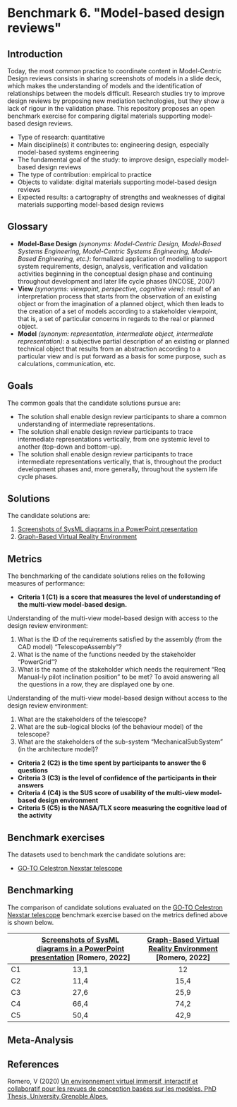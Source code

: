 # Benchmark 6. "Model-based design reviews"

## Introduction

Today, the most common practice to coordinate content in Model-Centric Design reviews consists in sharing screenshots of models in a slide deck, which makes the understanding of models and the identification of relationships between the models difficult. Research studies try to improve design reviews by proposing new mediation technologies, but they show a lack of rigour in the validation phase. This repository proposes an open benchmark exercise for comparing digital materials supporting model-based design reviews.

- Type of research: quantitative
- Main discipline(s) it contributes to: engineering design, especially model-based systems engineering
- The fundamental goal of the study: to improve design, especially model-based design reviews 
- The type of contribution: empirical to practice
- Objects to validate: digital materials supporting model-based design reviews
- Expected results: a cartography of strengths and weaknesses of digital materials supporting model-based design reviews

## Glossary

- **Model-Base Design** *(synonyms: Model-Centric Design, Model-Based Systems Engineering, Model-Centric Systems Engineering, Model-Based Engineering, etc.)*: formalized application of modelling to support system requirements, design, analysis, verification and validation activities beginning in the conceptual design phase and continuing throughout development and later life cycle phases (INCOSE, 2007)
- **View** *(synonyms: viewpoint, perspective, cognitive view)*: result of an interpretation process that starts from the observation of an existing object or from the imagination of a planned object, which then leads to the creation of a set of models according to a stakeholder viewpoint, that is, a set of particular concerns in regards to the real or planned
object.
- **Model** *(synonym: representation, intermediate object, intermediate representation)*: a subjective partial description of an existing or planned technical object that results from an abstraction according to a particular view and is put forward as a basis for some purpose, such as calculations, communication, etc.

## Goals

The common goals that the candidate solutions pursue are:
- The solution shall enable design review participants to share a common understanding of intermediate representations.
- The solution shall enable design review participants to trace intermediate representations vertically, from one systemic level to another (top-down and bottom-up).
- The solution shall enable design review participants to trace intermediate representations vertically, that is, throughout the product development phases and, more generally, throughout the system life cycle phases.

## Solutions

The candidate solutions are:

1. [Screenshots of SysML diagrams in a PowerPoint presentation](datasets/Telescope/Slides/Telescope_expe.pptx)
1. [Graph-Based Virtual Reality Environment](https://rpinquie.github.io/projects/vr_mbse_review/index.html)

## Metrics

The benchmarking of the candidate solutions relies on the following measures of performance:

- **Criteria 1 (C1) is a score that measures the level of understanding of the multi-view model-based design.**

Understanding of the multi-view model-based design with access to the design review environment:
1.	What is the ID of the requirements satisfied by the assembly (from the CAD model) “TelescopeAssembly”?
2.	What is the name of the functions needed by the stakeholder “PowerGrid”?
3.	What is the name of the stakeholder which needs the requirement “Req Manual-ly pilot inclination position” to be met?
To avoid answering all the questions in a row, they are displayed one by one. 

Understanding of the multi-view model-based design without access to the design review environment:
1.	What are the stakeholders of the telescope?
2.	What are the sub-logical blocks (of the behaviour model) of the telescope?
3.	What are the stakeholders of the sub-system “MechanicalSubSystem” (in the architecture model)? 

- **Criteria 2 (C2) is the time spent by participants to answer the 6 questions**
- **Criteria 3 (C3) is the level of confidence of the participants in their answers**
- **Criteria 4 (C4) is the SUS score of usability of the multi-view model-based design environment**
- **Criteria 5 (C5) is the NASA/TLX score measuring the cognitive load of the activity** 

## Benchmark exercises

The datasets used to benchmark the candidate solutions are:

- [GO‑TO Celestron Nexstar telescope](https://github.com/GIS-S-mart/Benchmark-6_model-based-design-reviews/tree/main/datasets/Telescope)

## Benchmarking

The comparison of candidate solutions evaluated on the [GO‑TO Celestron Nexstar telescope](https://github.com/GIS-S-mart/Benchmark-6_model-based-design-reviews/tree/main/datasets/Telescope) benchmark exercise based on the metrics defined above is shown below.  

|      | [Screenshots of SysML diagrams in a PowerPoint presentation](datasets/Telescope/Slides/Telescope_expe.pptx) [Romero, 2022] | [Graph-Based Virtual Reality Environment](https://gricad-gitlab.univ-grenoble-alpes.fr/vision-r-public/vrgraphvisualization) [Romero, 2022] |
| ---- | :----------------------------------------------------------: | :----------------------------------------------------------: |
| C1   |                             13,1                             |                              12                              |
| C2   |                             11,4                             |                             15,4                             |
| C3   |                             27,6                             |                             25,9                             |
| C4   |                             66,4                             |                             74,2                             |
| C5   |                             50,4                             |                             42,9                             |

## Meta-Analysis



## References
Romero, V (2020) [Un environnement virtuel immersif, interactif et collaboratif pour les revues de conception basées sur les modèles. PhD Thesis, University Grenoble Alpes.](https://theses.hal.science/tel-04048678)
